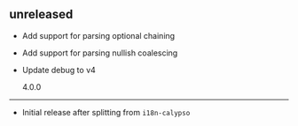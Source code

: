 ## unreleased

- Add support for parsing optional chaining
- Add support for parsing nullish coalescing
- Update debug to v4

  4.0.0

---

- Initial release after splitting from `i18n-calypso`
